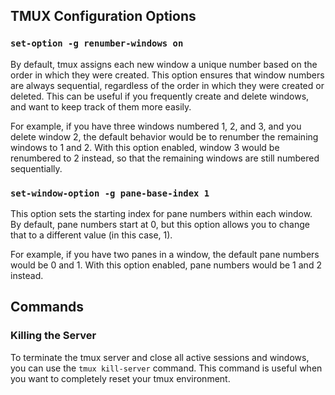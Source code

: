 ## TMUX Configuration Options

### `set-option -g renumber-windows on`

By default, tmux assigns each new window a unique number based on the order in which they were created. This option ensures that window numbers are always sequential, regardless of the order in which they were created or deleted. This can be useful if you frequently create and delete windows, and want to keep track of them more easily.

For example, if you have three windows numbered 1, 2, and 3, and you delete window 2, the default behavior would be to renumber the remaining windows to 1 and 2. With this option enabled, window 3 would be renumbered to 2 instead, so that the remaining windows are still numbered sequentially.

### `set-window-option -g pane-base-index 1`

This option sets the starting index for pane numbers within each window. By default, pane numbers start at 0, but this option allows you to change that to a different value (in this case, 1).

For example, if you have two panes in a window, the default pane numbers would be 0 and 1. With this option enabled, pane numbers would be 1 and 2 instead.

## Commands

### Killing the Server

To terminate the tmux server and close all active sessions and windows, you can use the `tmux kill-server` command. This command is useful when you want to completely reset your tmux environment.
